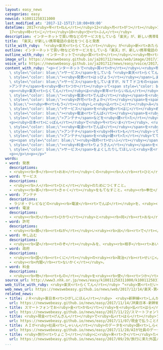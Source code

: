 ```yaml
---
layout: easy_news
categories: easy
newsid: k10011258311000
last_modified_at: '2017-12-15T17:10:00+09:00'
datetime: 2017<ruby>年<rt>ねん</rt></ruby>12<ruby>月<rt>がつ</rt></ruby>15<ruby>日<rt>にち</rt></ruby>
  17<ruby>時<rt>じ</rt></ruby>10<ruby>分<rt>ふん</rt></ruby>
description: インターネットで買い物などのサービスをしている「楽天」が、新しい携帯電話の会社をつくると発表しました。
title: 「楽天」が新しい携帯電話の会社をつくると発表
title_with_ruby: 「<ruby>楽天<rt>らくてん</rt></ruby>」が<ruby>新<rt>あたら</rt></ruby>しい<ruby>携帯電話<rt>けいたいでんわ</rt></ruby>の<ruby>会社<rt>かいしゃ</rt></ruby>をつくると<ruby>発表<rt>はっぴょう</rt></ruby>
outline: インターネットで買い物などのサービスをしている「楽天」が、新しい携帯電話の会社をつくると発表しました。
outline_with_ruby: インターネットで<ruby>買<rt>か</rt></ruby>い<ruby>物<rt>もの</rt></ruby>などのサービスをしている「<ruby>楽天<rt>らくてん</rt></ruby>」が、<ruby>新<rt>あたら</rt></ruby>しい<ruby>携帯電話<rt>けいたいでんわ</rt></ruby>の<ruby>会社<rt>かいしゃ</rt></ruby>をつくると<ruby>発表<rt>はっぴょう</rt></ruby>しました。
image_url: https://newswebeasy.github.io/ja201712/news/web/image/2017/12/14/K10011258311_1712141913_1712141914_01_03.jpg
voice_url: https://newswebeasy.github.io/ja201712/news/easy/voice/2017/12/15/k10011258311000.mp3
content_with_ruby: "<p>インターネットで<ruby>買<rt>か</rt></ruby>い<ruby>物<rt>もの</rt></ruby>などの<span\
  \ style=\"color: blue;\">サービス</span>をしている「<ruby>楽天<rt>らくてん</rt></ruby>」が、<ruby>新<rt>あたら</rt></ruby>しい<ruby>携帯電話<rt>けいたいでんわ</rt></ruby>の<ruby>会社<rt>かいしゃ</rt></ruby>をつくると<span\
  \ style=\"color: blue;\"><ruby>発表<rt>はっぴょう</rt></ruby></span>しました。<ruby>楽天<rt>らくてん</rt></ruby>は<ruby>今<rt>いま</rt></ruby>も、<ruby>電話<rt>でんわ</rt></ruby><ruby>代<rt>だい</rt></ruby>などがとても<ruby>安<rt>やす</rt></ruby>い「<ruby>格安<rt>かくやす</rt></ruby>スマホ」の<span\
  \ style=\"color: blue;\">サービス</span>をしていますが、ＮＴＴドコモの<span style=\"color: blue;\"\
  >アンテナ</span>を<ruby>使<rt>つか</rt></ruby>って<span style=\"color: blue;\"><ruby>電波<rt>でんぱ</rt></ruby></span>を<ruby>送<rt>おく</rt></ruby>っています。</p>\n\
  <p><ruby>楽天<rt>らくてん</rt></ruby>は<ruby>来年<rt>らいねん</rt></ruby>１<ruby>月<rt>がつ</rt></ruby>ごろ、<ruby>国<rt>くに</rt></ruby>に<span\
  \ style=\"color: blue;\"><ruby>電波<rt>でんぱ</rt></ruby></span>を<ruby>使<rt>つか</rt></ruby>うための<span\
  \ style=\"color: blue;\"><ruby>許可<rt>きょか</rt></ruby></span>を<span style=\"color:\
  \ blue;\"><ruby>申<rt>もう</rt></ruby>し<ruby>込<rt>こ</rt></ruby>み</span>ます。そして、２０１９<ruby>年<rt>ねん</rt></ruby>から<span\
  \ style=\"color: blue;\">サービス</span>を<ruby>始<rt>はじ</rt></ruby>めて、２０２５<ruby>年<rt>ねん</rt></ruby>までに６０００<ruby>億<rt>おく</rt></ruby><ruby>円<rt>えん</rt></ruby>を<ruby>使<rt>つか</rt></ruby>って<span\
  \ style=\"color: blue;\"><ruby>電波<rt>でんぱ</rt></ruby></span>を<ruby>送<rt>おく</rt></ruby>る<span\
  \ style=\"color: blue;\">アンテナ</span>などを<ruby>建<rt>た</rt></ruby>てる<ruby>計画<rt>けいかく</rt></ruby>です。</p>\n\
  <p><ruby>日本<rt>にっぽん</rt></ruby>で<ruby>今<rt>いま</rt></ruby>、<ruby>携帯電話<rt>けいたいでんわ</rt></ruby>の<span\
  \ style=\"color: blue;\"><ruby>電波<rt>でんぱ</rt></ruby></span>を<ruby>送<rt>おく</rt></ruby>る<span\
  \ style=\"color: blue;\">アンテナ</span>を<ruby>持<rt>も</rt></ruby>っている<ruby>会社<rt>かいしゃ</rt></ruby>は、ＮＴＴドコモ、ＫＤＤＩ、ソフトバンクの３つです。<ruby>日本<rt>にっぽん</rt></ruby>で<ruby>携帯電話<rt>けいたいでんわ</rt></ruby>を<ruby>利用<rt>りよう</rt></ruby>している<ruby>人<rt>ひと</rt></ruby>の９０％は、この３つの<ruby>会社<rt>かいしゃ</rt></ruby>を<ruby>利用<rt>りよう</rt></ruby>しています。<ruby>楽天<rt>らくてん</rt></ruby>は<ruby>自分<rt>じぶん</rt></ruby>の<ruby>会社<rt>かいしゃ</rt></ruby>で<span\
  \ style=\"color: blue;\">アンテナ</span>を<ruby>建<rt>た</rt></ruby>てて、もっと<ruby>多<rt>おお</rt></ruby>くの<ruby>人<rt>ひと</rt></ruby>に<ruby>利用<rt>りよう</rt></ruby>してもらいたいと<ruby>考<rt>かんが</rt></ruby>えています。</p>\n\
  <p><span style=\"color: blue;\"><ruby>政府<rt>せいふ</rt></ruby></span>は、<ruby>携帯電話<rt>けいたいでんわ</rt></ruby>の<ruby>会社<rt>かいしゃ</rt></ruby>が<ruby>競争<rt>きょうそう</rt></ruby>して、<span\
  \ style=\"color: blue;\"><ruby>料金<rt>りょうきん</rt></ruby></span>を<ruby>安<rt>やす</rt></ruby>くしたり、<span\
  \ style=\"color: blue;\">サービス</span>をよくしたりしてほしいと<ruby>言<rt>い</rt></ruby>っています。</p>\n\
  <p></p>\n<p></p>"
words:
- word: 発表
  descriptions:
  - <ruby><rb>多</rb><rt>おお</rt></ruby>くの<ruby><rb>人</rb><rt>ひと</rt></ruby>に<ruby><rb>広</rb><rt>ひろ</rt></ruby>く<ruby><rb>知</rb><rt>し</rt></ruby>らせること。
- word: サービス
  descriptions:
  - <ruby><rb>人</rb><rt>ひと</rt></ruby>のためにつくすこと。
  - <ruby><rb>客</rb><rt>きゃく</rt></ruby>をもてなすこと。<ruby><rb>奉仕</rb><rt>ほうし</rt></ruby>。
- word: アンテナ
  descriptions:
  - ラジオ・テレビなどの<ruby><rb>電波</rb><rt>でんぱ</rt></ruby>を、<ruby><rb>出</rb><rt>だ</rt></ruby>したり<ruby><rb>受</rb><rt>う</rt></ruby>けたりするための<ruby><rb>装置</rb><rt>そうち</rt></ruby>。
- word: 電波
  descriptions:
  - <ruby><rb>光</rb><rt>ひかり</rt></ruby>と<ruby><rb>同</rb><rt>おな</rt></ruby>じ<ruby><rb>速</rb><rt>はや</rt></ruby>さで<ruby><rb>空間</rb><rt>くうかん</rt></ruby>を<ruby><rb>運動</rb><rt>うんどう</rt></ruby>している<ruby><rb>電気</rb><rt>でんき</rt></ruby>の<ruby><rb>波</rb><rt>なみ</rt></ruby>。<ruby><rb>通信</rb><rt>つうしん</rt></ruby>や<ruby><rb>放送</rb><rt>ほうそう</rt></ruby>に<ruby><rb>広</rb><rt>ひろ</rt></ruby>く<ruby><rb>使</rb><rt>つか</rt></ruby>われる。<ruby><rb>電磁波</rb><rt>でんじは</rt></ruby>。
- word: 許可
  descriptions:
  - <ruby><rb>願</rb><rt>ねが</rt></ruby>い<ruby><rb>出</rb><rt>で</rt></ruby>ていたことを、よいと<ruby><rb>許</rb><rt>ゆる</rt></ruby>すこと。<ruby><rb>許</rb><rt>ゆる</rt></ruby>し。
- word: 申し込む
  descriptions:
  - <ruby><rb>望</rb><rt>のぞ</rt></ruby>みを、<ruby><rb>相手</rb><rt>あいて</rt></ruby>に<ruby><rb>伝</rb><rt>つた</rt></ruby>える。<ruby><rb>申</rb><rt>もう</rt></ruby>し<ruby><rb>入</rb><rt>い</rt></ruby>れる。
- word: 政府
  descriptions:
  - <ruby><rb>国</rb><rt>くに</rt></ruby>の<ruby><rb>政治</rb><rt>せいじ</rt></ruby>を<ruby><rb>行</rb><rt>おこな</rt></ruby>うところ。
  - <ruby><rb>内閣</rb><rt>ないかく</rt></ruby>。
- word: 料金
  descriptions:
  - <ruby><rb>物</rb><rt>もの</rt></ruby>を<ruby><rb>使</rb><rt>つか</rt></ruby>ったり、<ruby><rb>見</rb><rt>み</rt></ruby>たりしたことに<ruby><rb>対</rb><rt>たい</rt></ruby>してはらうお<ruby><rb>金</rb><rt>かね</rt></ruby>。
source_url: http://www3.nhk.or.jp/news/easy/k10011258311000/k10011258311000.html
web_title_with_ruby: <ruby>楽天<rt>らくてん</rt></ruby> “<ruby>第<rt>だい</rt></ruby>４の<ruby>携帯<rt>けいたい</rt></ruby><ruby>電話<rt>でんわ</rt></ruby><ruby>会社<rt>がいしゃ</rt></ruby>”<ruby>設立<rt>せつりつ</rt></ruby>へ
web_news_url: https://newswebeasy.github.io/news/web/2017/12/14/楽天-第4の携帯電話会社設立へ
related_news:
- title: ＪＲ<ruby>東日本<rt>ひがしにほん</rt></ruby>　<ruby>新幹線<rt>しんかんせん</rt></ruby>で<ruby>無料<rt>むりょう</rt></ruby>のインターネットのサービス
  url: https://newswebeasy.github.io/news/easy/2017/11/14/JR東日本-新幹線で無料のインターネットのサービス
- title: スマートフォンでお<ruby>金<rt>かね</rt></ruby>を<ruby>払<rt>はら</rt></ruby>う<ruby>中国<rt>ちゅうごく</rt></ruby>のサービスが<ruby>駅<rt>えき</rt></ruby>の<ruby>店<rt>みせ</rt></ruby>で<ruby>始<rt>はじ</rt></ruby>まる
  url: https://newswebeasy.github.io/news/easy/2017/11/22/スマートフォンでお金を払う中国のサービスが駅の店で始まる
- title: <ruby>現金<rt>げんきん</rt></ruby>で<ruby>払<rt>はら</rt></ruby>うことができないレストランがオープン
  url: https://newswebeasy.github.io/news/easy/2017/11/07/現金で払うことができないレストランがオープン
- title: ＡＩが<ruby>社員<rt>しゃいん</rt></ruby>のデータを<ruby>調<rt>しら</rt></ruby>べて<ruby>仕事<rt>しごと</rt></ruby>に<ruby>合<rt>あ</rt></ruby>った<ruby>人<rt>ひと</rt></ruby>を<ruby>選<rt>えら</rt></ruby>ぶ
  url: https://newswebeasy.github.io/news/easy/2017/11/28/AIが社員のデータを調べて仕事に合った人を選ぶ
- title: <ruby>旅行<rt>りょこう</rt></ruby>に<ruby>来<rt>き</rt></ruby>た<ruby>外国人<rt>がいこくじん</rt></ruby>が<ruby>高速道路<rt>こうそくどうろ</rt></ruby>を<ruby>安<rt>やす</rt></ruby>く<ruby>利用<rt>りよう</rt></ruby>できるようにする
  url: https://newswebeasy.github.io/news/easy/2017/09/29/旅行に来た外国人が高速道路を安く利用できるようにする
...
```

